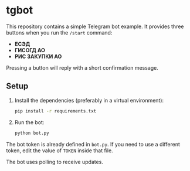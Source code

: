 # tgbot

This repository contains a simple Telegram bot example. It provides three buttons when you run the `/start` command:

- **ЕСЭД**
- **ГИСОГД АО**
- **РИС ЗАКУПКИ АО**

Pressing a button will reply with a short confirmation message.

## Setup

1. Install the dependencies (preferably in a virtual environment):

   ```bash
   pip install -r requirements.txt
   ```

2. Run the bot:

   ```bash
   python bot.py
   ```

The bot token is already defined in `bot.py`. If you need to use a different token, edit the value of `TOKEN` inside that file.

The bot uses polling to receive updates.
